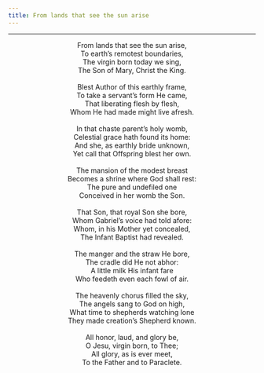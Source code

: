 ```yaml
---
title: From lands that see the sun arise
---
```


---
<center>
From lands that see the sun arise,<br/>
To earth’s remotest boundaries,<br/>
The virgin born today we sing,<br/>
The Son of Mary, Christ the King.<br/>
<br/>
Blest Author of this earthly frame,<br/>
To take a servant’s form He came,<br/>
That liberating flesh by flesh,<br/>
Whom He had made might live afresh.<br/>
<br/>
In that chaste parent’s holy womb,<br/>
Celestial grace hath found its home:<br/>
And she, as earthly bride unknown,<br/>
Yet call that Offspring blest her own.<br/>
<br/>
The mansion of the modest breast<br/>
Becomes a shrine where God shall rest:<br/>
The pure and undefiled one<br/>
Conceived in her womb the Son.<br/>
<br/>
That Son, that royal Son she bore,<br/>
Whom Gabriel’s voice had told afore:<br/>
Whom, in his Mother yet concealed,<br/>
The Infant Baptist had revealed.<br/>
<br/>
The manger and the straw He bore,<br/>
The cradle did He not abhor:<br/>
A little milk His infant fare<br/>
Who feedeth even each fowl of air.<br/>
<br/>
The heavenly chorus filled the sky,<br/>
The angels sang to God on high,<br/>
What time to shepherds watching lone<br/>
They made creation’s Shepherd known.<br/>
<br/>
All honor, laud, and glory be,<br/>
O Jesu, virgin born, to Thee;<br/>
All glory, as is ever meet,<br/>
To the Father and to Paraclete.
</center>